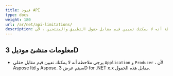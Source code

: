 ```yaml
---
title: قيود API
type: docs
weight: 180
url: /ar/net/api-limitations/
description: يرجى ملاحظة أنه لا يمكنك تعيين قيم مقابل حقول التطبيق والمنتجين ، لأن Aspose ltd و Aspose. سيتم عرض 3D for .NET x.x مقابل هذه الحقول.
---
```

##  **معلومات منشئ موديل 3D**
- يرجى ملاحظة أنه لا يمكنك تعيين قيم مقابل حقلي `Application` و `Producer` ، لأن Aspose ltd و Aspose. سيتم عرض 3D for .NET x.x مقابل هذه الحقول.
